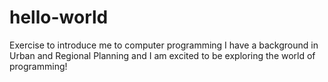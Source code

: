 # hello-world
Exercise to introduce me to computer programming
I have a background in Urban and Regional Planning and I am excited to be exploring the world of programming!
